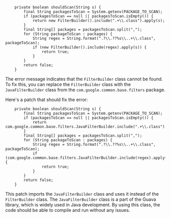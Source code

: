 ```
    private boolean shouldScan(String s) {
        final String packagesToScan = System.getenv(PACKAGE_TO_SCAN);
        if (packagesToScan == null || packagesToScan.isEmpty()) {
            return new FilterBuilder().include(".+\\.class").apply(s);
        }
        final String[] packages = packagesToScan.split(",");
        for (String packageToScan : packages) {
            String regex = String.format(".?\\.??%s\\..+\\.class", packageToScan);
            if (new FilterBuilder().include(regex).apply(s)) {
                return true;
            }
        }
        return false;
    }
```

The error message indicates that the `FilterBuilder` class cannot be found. To fix this, you can replace the `FilterBuilder` class with the `JavaFilterBuilder` class from the `com.google.common.base.filters` package.

Here's a patch that should fix the error:
```
    private boolean shouldScan(String s) {
        final String packagesToScan = System.getenv(PACKAGE_TO_SCAN);
        if (packagesToScan == null || packagesToScan.isEmpty()) {
            return com.google.common.base.filters.JavaFilterBuilder.include(".+\\.class").apply(s);
        }
        final String[] packages = packagesToScan.split(",");
        for (String packageToScan : packages) {
            String regex = String.format(".?\\.??%s\\..+\\.class", packageToScan);
            if (com.google.common.base.filters.JavaFilterBuilder.include(regex).apply(s)) {
                return true;
            }
        }
        return false;
    }
```

This patch imports the `JavaFilterBuilder` class and uses it instead of the `FilterBuilder` class. The `JavaFilterBuilder` class is a part of the Guava library, which is widely used in Java development. By using this class, the code should be able to compile and run without any issues.